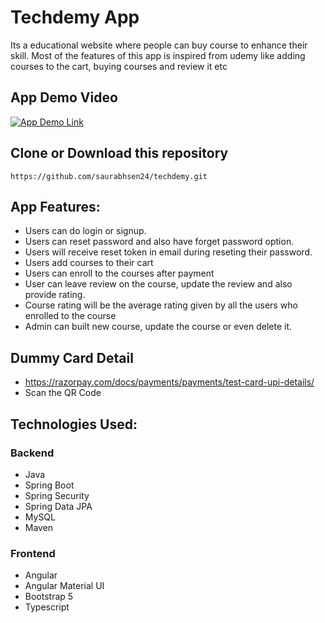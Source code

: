 # Techdemy App

Its a educational website where people can buy course to enhance their skill. Most of the features of this app is inspired from udemy like adding courses to the cart, buying courses and review it etc

## App Demo Video

[![App Demo Link](https://i9.ytimg.com/vi/IvFDlLHi0r0/mq2.jpg?sqp=CNzm4JoG&rs=AOn4CLDm7ELaVBlrG5YE6vzBdZ9sKj_4Ww)](https://youtu.be/IvFDlLHi0r0)

## Clone or Download this repository

    https://github.com/saurabhsen24/techdemy.git

## App Features:

- Users can do login or signup.
- Users can reset password and also have forget password option.
- Users will receive reset token in email during reseting their password.
- Users add courses to their cart
- Users can enroll to the courses after payment
- User can leave review on the course, update the review and also provide rating.
- Course rating will be the average rating given by all the users who enrolled to the course
- Admin can built new course, update the course or even delete it.

## Dummy Card Detail

- https://razorpay.com/docs/payments/payments/test-card-upi-details/
- Scan the QR Code

## Technologies Used:

### Backend

- Java
- Spring Boot
- Spring Security
- Spring Data JPA
- MySQL
- Maven

### Frontend

- Angular
- Angular Material UI
- Bootstrap 5
- Typescript
